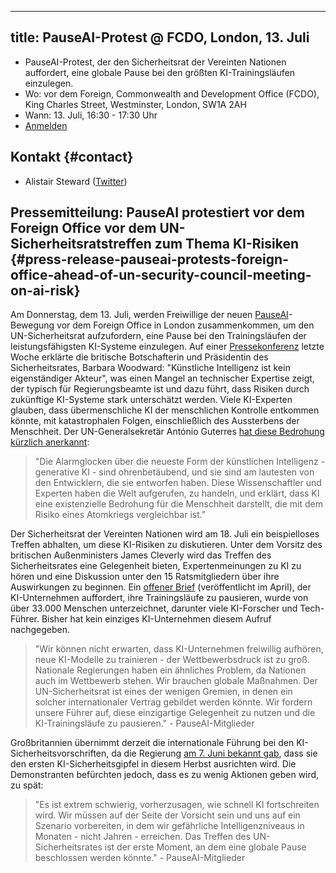 

---
title: PauseAI-Protest @ FCDO, London, 13. Juli
---
- PauseAI-Protest, der den Sicherheitsrat der Vereinten Nationen auffordert, eine globale Pause bei den größten KI-Trainingsläufen einzulegen.
- Wo: vor dem Foreign, Commonwealth and Development Office (FCDO), King Charles Street, Westminster, London, SW1A 2AH
- Wann: 13. Juli, 16:30 - 17:30 Uhr
- [Anmelden](https://docs.google.com/forms/d/e/1FAIpQLSfW_E_Q92EEdv6AwHdsEbyR66tOUByo-wFrc3SU4zIL6HTjxw/viewform?usp%253Dsf_link)

## Kontakt {#contact}

- Alistair Steward ([Twitter](https://twitter.com/alistair___s))

## Pressemitteilung: PauseAI protestiert vor dem Foreign Office vor dem UN-Sicherheitsratstreffen zum Thema KI-Risiken {#press-release-pauseai-protests-foreign-office-ahead-of-un-security-council-meeting-on-ai-risk}

Am Donnerstag, dem 13. Juli, werden Freiwillige der neuen [PauseAI](http://pauseai.info/)-Bewegung vor dem Foreign Office in London zusammenkommen, um den UN-Sicherheitsrat aufzufordern, eine Pause bei den Trainingsläufen der leistungsfähigsten KI-Systeme einzulegen. Auf einer [Pressekonferenz](https://youtu.be/USap-tFrTDc?t=3235) letzte Woche erklärte die britische Botschafterin und Präsidentin des Sicherheitsrates, Barbara Woodward: "Künstliche Intelligenz ist kein eigenständiger Akteur", was einen Mangel an technischer Expertise zeigt, der typisch für Regierungsbeamte ist und dazu führt, dass Risiken durch zukünftige KI-Systeme stark unterschätzt werden. Viele KI-Experten glauben, dass übermenschliche KI der menschlichen Kontrolle entkommen könnte, mit katastrophalen Folgen, einschließlich des Aussterbens der Menschheit. Der UN-Generalsekretär António Guterres [hat diese Bedrohung kürzlich anerkannt](https://press.un.org/en/2023/sgsm21832.doc.htm):

> "Die Alarmglocken über die neueste Form der künstlichen Intelligenz - generative KI - sind ohrenbetäubend, und sie sind am lautesten von den Entwicklern, die sie entworfen haben. Diese Wissenschaftler und Experten haben die Welt aufgerufen, zu handeln, und erklärt, dass KI eine existenzielle Bedrohung für die Menschheit darstellt, die mit dem Risiko eines Atomkriegs vergleichbar ist."

Der Sicherheitsrat der Vereinten Nationen wird am 18. Juli ein beispielloses Treffen abhalten, um diese KI-Risiken zu diskutieren. Unter dem Vorsitz des britischen Außenministers James Cleverly wird das Treffen des Sicherheitsrates eine Gelegenheit bieten, Expertenmeinungen zu KI zu hören und eine Diskussion unter den 15 Ratsmitgliedern über ihre Auswirkungen zu beginnen. Ein [offener Brief](https://futureoflife.org/open-letter/pause-giant-ai-experiments/) (veröffentlicht im April), der KI-Unternehmen auffordert, ihre Trainingsläufe zu pausieren, wurde von über 33.000 Menschen unterzeichnet, darunter viele KI-Forscher und Tech-Führer. Bisher hat kein einziges KI-Unternehmen diesem Aufruf nachgegeben.

> "Wir können nicht erwarten, dass KI-Unternehmen freiwillig aufhören, neue KI-Modelle zu trainieren - der Wettbewerbsdruck ist zu groß. Nationale Regierungen haben ein ähnliches Problem, da Nationen auch im Wettbewerb stehen. Wir brauchen globale Maßnahmen. Der UN-Sicherheitsrat ist eines der wenigen Gremien, in denen ein solcher internationaler Vertrag gebildet werden könnte. Wir fordern unsere Führer auf, diese einzigartige Gelegenheit zu nutzen und die KI-Trainingsläufe zu pausieren." - PauseAI-Mitglieder

Großbritannien übernimmt derzeit die internationale Führung bei den KI-Sicherheitsvorschriften, da die Regierung [am 7. Juni bekannt gab](https://www.gov.uk/government/news/uk-to-host-first-global-summit-on-artificial-intelligence), dass sie den ersten KI-Sicherheitsgipfel in diesem Herbst ausrichten wird. Die Demonstranten befürchten jedoch, dass es zu wenig Aktionen geben wird, zu spät:

> "Es ist extrem schwierig, vorherzusagen, wie schnell KI fortschreiten wird. Wir müssen auf der Seite der Vorsicht sein und uns auf ein Szenario vorbereiten, in dem wir gefährliche Intelligenzniveaus in Monaten - nicht Jahren - erreichen. Das Treffen des UN-Sicherheitsrates ist der erste Moment, an dem eine globale Pause beschlossen werden könnte." - PauseAI-Mitglieder
